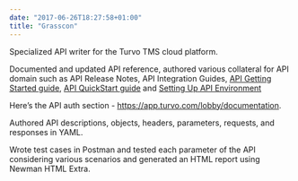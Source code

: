 ```yaml
---
date: "2017-06-26T18:27:58+01:00"
title: "Grasscon"
---
```


Specialized API writer for the Turvo TMS cloud platform. 

Documented and updated API reference, authored various collateral for API domain such as API Release Notes, API Integration Guides, [API Getting Started guide](https://help.turvo.com/hc/en-us/articles/19094820990611), [API QuickStart guide]( https://help.turvo.com/hc/en-us/articles/15698664295699) and 
[Setting Up API Environment](https://help.turvo.com/hc/en-us/articles/19091618683027)

Here’s the API auth section - https://app.turvo.com/lobby/documentation.

Authored API descriptions, objects, headers, parameters, requests, and responses in YAML.

Wrote test cases in Postman and tested each parameter of the API considering various scenarios and generated an HTML report using Newman HTML Extra.

